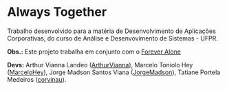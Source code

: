 # Always Together

Trabalho desenvolvido para a matéria de Desenvolvimento de Aplicações Corporativas, do curso de Análise e Desenvovimento de Sistemas - UFPR.

**Obs.:** Este projeto trabalha em conjunto com o [Forever Alone](https://github.com/corvinau/ForeverAlone)

**Devs:** Arthur Vianna Landeo ([ArthurVianna](https://github.com/ArthurVianna)), Marcelo Toniolo Hey ([MarceloHey](https://github.com/MarceloHey)), Jorge Madson Santos Viana ([JorgeMadson](https://github.com/JorgeMadson)), Tatiane Portela Medeiros ([corvinau](https://github.com/corvinau)).

